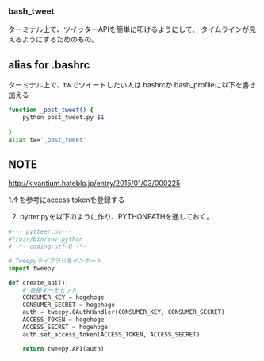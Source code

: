 ### bash_tweet

ターミナル上で、ツイッターAPIを簡単に叩けるようにして、
タイムラインが見えるようにするためのもの。

## alias for .bashrc

ターミナル上で、twでツイートしたい人は.bashrcか.bash_profileに以下を書き加える
```bash
function _post_tweet() {
    python post_tweet.py $1
    
}
alias tw='_post_tweet'
```
## NOTE

http://kivantium.hateblo.jp/entry/2015/01/03/000225

1.↑を参考にaccess tokenを登録する

2. pytter.pyを以下のように作り、PYTHONPATHを通しておく。
```python
#--- pytteer.py---
#!/usr/bin/env python
# -*- coding:utf-8 -*-

# Tweepyライブラリをインポート
import tweepy

def create_api():
    # 各種キーをセット
    CONSUMER_KEY = hogehoge
    CONSUMER_SECRET = hogehoge
    auth = tweepy.OAuthHandler(CONSUMER_KEY, CONSUMER_SECRET)
    ACCESS_TOKEN = hogehoge
    ACCESS_SECRET = hogehoge
    auth.set_access_token(ACCESS_TOKEN, ACCESS_SECRET)

    return tweepy.API(auth)
```